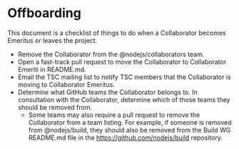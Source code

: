 # Offboarding

This document is a checklist of things to do when a Collaborator becomes
Emeritus or leaves the project.

* Remove the Collaborator from the @nodejs/collaborators team.
* Open a fast-track pull request to move the Collaborator to Collaborator
  Emeriti in README.md.
* Email the TSC mailing list to notify TSC members that the Collaborator is
  moving to Collaborator Emeritus.
* Determine what GitHub teams the Collaborator belongs to. In consultation with
  the Collaborator, determine which of those teams they should be removed from.
    * Some teams may also require a pull request to remove the Collaborator from
      a team listing. For example, if someone is removed from @nodejs/build,
      they should also be removed from the Build WG README.md file in the
      https://github.com/nodejs/build repository.
